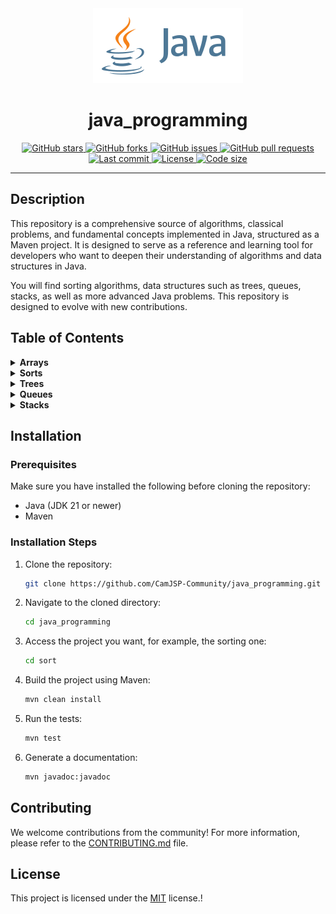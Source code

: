 <!-- Logo -->
<div align="center">
  <img src="./java.svg" alt="Java Logo">
</div>

<!-- Title -->
<h1 align="center">java_programming</h1>

<!-- Custom Badge Section -->
<div align="center">

  <!-- Stars Badge -->
  <a href="https://github.com/CamJSP-Community/java_programming/stargazers">
    <img src="https://img.shields.io/github/stars/CamJSP-Community/java_programming?style=for-the-badge" alt="GitHub stars">
  </a>

  <!-- Forks Badge -->
  <a href="https://github.com/CamJSP-Community/java_programming/network/members">
    <img src="https://img.shields.io/github/forks/CamJSP-Community/java_programming?style=for-the-badge" alt="GitHub forks">
  </a>

  <!-- Issues Badge -->
  <a href="https://github.com/CamJSP-Community/java_programming/issues">
    <img src="https://img.shields.io/github/issues/CamJSP-Community/java_programming?style=for-the-badge" alt="GitHub issues">
  </a>

  <!-- Pull Requests Badge -->
  <a href="https://github.com/CamJSP-Community/java_programming/pulls">
    <img src="https://img.shields.io/github/issues-pr/CamJSP-Community/java_programming?style=for-the-badge" alt="GitHub pull requests">
  </a>

  <!-- Last Commit Badge -->
  <a href="https://github.com/CamJSP-Community/java_programming/commits/main">
    <img src="https://img.shields.io/github/last-commit/CamJSP-Community/java_programming?style=for-the-badge" alt="Last commit">
  </a>

  <!-- License Badge -->
  <a href="https://github.com/CamJSP-Community/java_programming/blob/master/LICENSE">
    <img src="https://img.shields.io/github/license/CamJSP-Community/java_programming?style=for-the-badge" alt="License">
  </a>

  <!-- Code Size Badge -->
  <a href="https://github.com/CamJSP-Community/java_programming">
    <img src="https://img.shields.io/github/languages/code-size/CamJSP-Community/java_programming?style=for-the-badge" alt="Code size">
  </a>

</div>

---

## Description

This repository is a comprehensive source of algorithms, classical problems, and fundamental concepts implemented in Java, structured as a Maven project. It is designed to serve as a reference and learning tool for developers who want to deepen their understanding of algorithms and data structures in Java.

You will find sorting algorithms, data structures such as trees, queues, stacks, as well as more advanced Java problems. This repository is designed to evolve with new contributions.

## Table of Contents

<details>
  <summary><strong>Arrays</strong></summary>
  <p>Details about Arrays.</p>
  <!-- Include relevant content or links here -->
</details>

<details>
  <summary><strong>Sorts</strong></summary>
  <p>Details about sorting algorithms.</p>
  <!-- Include relevant content or links here -->
</details>

<details>
  <summary><strong>Trees</strong></summary>
  <p>Details about tree data structures.</p>
  <!-- Include relevant content or links here -->
</details>

<details>
  <summary><strong>Queues</strong></summary>
  <p>Details about queue data structures.</p>
  <!-- Include relevant content or links here -->
</details>

<details>
  <summary><strong>Stacks</strong></summary>
  <p>Details about stack data structures.</p>
  <!-- Include relevant content or links here -->
</details>

## Installation

### Prerequisites

Make sure you have installed the following before cloning the repository:

- Java (JDK 21 or newer)
- Maven

### Installation Steps

1. Clone the repository:
   ```bash
   git clone https://github.com/CamJSP-Community/java_programming.git
   ```

2. Navigate to the cloned directory:
   ```bash
   cd java_programming
   ```

3. Access the project you want, for example, the sorting one:
   ```bash
   cd sort
   ```

4. Build the project using Maven:
   ```bash
   mvn clean install
   ```

5. Run the tests:
   ```bash
   mvn test
   ```
6. Generate a documentation:
   ```bash
   mvn javadoc:javadoc
   ```

## Contributing

We welcome contributions from the community! For more information, please refer to the [CONTRIBUTING.md](./CONTRIBUTING.md) file.

## License

This project is licensed under the [MIT](./LICENSE) license.!
